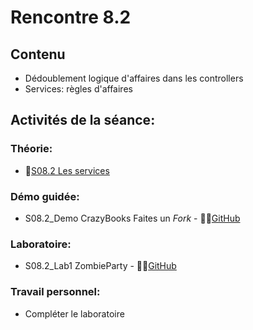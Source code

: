 # Rencontre 8.2

## Contenu
- Dédoublement logique d'affaires dans les controllers 
- Services: règles d'affaires 

## Activités de la séance: 

### Théorie:  
- 🔗[S08.2 Les services](BRISE)


### Démo guidée:
- S08.2_Demo CrazyBooks Faites un *Fork* - 🔗‍💥[GitHub](BRISE)
### Laboratoire:  
- S08.2_Lab1 ZombieParty - 🔗‍💥[GitHub](BRISE)
 
### Travail personnel:
- Compléter le laboratoire 